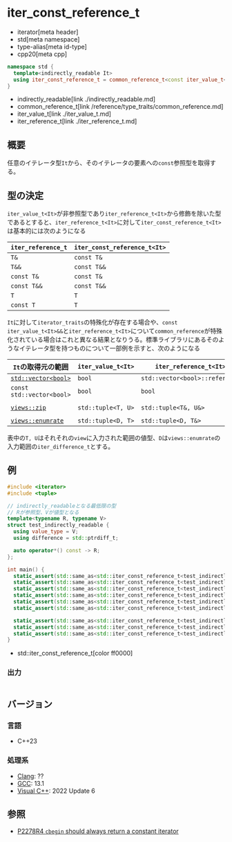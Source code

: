 # iter_const_reference_t
* iterator[meta header]
* std[meta namespace]
* type-alias[meta id-type]
* cpp20[meta cpp]

```cpp
namespace std {
  template<indirectly_readable It>
  using iter_const_reference_t = common_reference_t<const iter_value_t<It>&&, iter_reference_t<It>>;
}
```
* indirectly_readable[link ./indirectly_readable.md]
* common_reference_t[link /reference/type_traits/common_reference.md]
* iter_value_t[link ./iter_value_t.md]
* iter_reference_t[link ./iter_reference_t.md]

## 概要

任意のイテレータ型`It`から、そのイテレータの要素への`const`参照型を取得する。

## 型の決定

`iter_value_t<It>`が非参照型であり`iter_reference_t<It>`から修飾を除いた型であるとすると、`iter_reference_t<It>`に対して`iter_const_reference_t<It>`は基本的には次のようになる

|`iter_reference_t`|`iter_const_reference_t<It>`|
|---|---|
|`T&`|`const T&`|
|`T&&`|`const T&&`|
|`const T&`|`const T&`|
|`const T&&`|`const T&&`|
|`T`|`T`|
|`const T`|`T`|

`It`に対して`iterator_traits`の特殊化が存在する場合や、`const iter_value_t<It>&&`と`iter_reference_t<It>`について`common_reference`が特殊化されている場合はこれと異なる結果となりうる。標準ライブラリにあるそのようなイテレータ型を持つものについて一部例を示すと、次のようになる

|`It`の取得元の範囲|`iter_value_t<It>`|`iter_reference_t<It>`|`iter_const_reference_t<It>`|
|---|---|---|---|
|[`std::vector<bool>`](/reference/vector/vector.md)|`bool`|`std::vector<bool>::reference`|`bool`|
|`const std::vector<bool>`|`bool`|`bool`|`bool`|
|[`views::zip`](/reference/ranges/zip_view.md.nolink)|`std::tuple<T, U>`|`std::tuple<T&, U&>`|`std::tuple<const T&, const D&>`|
|[`views::enumrate`](/reference/ranges/enumrate_view.md.nolink)|`std::tuple<D, T>`|`std::tuple<D, T&>`|`std::tuple<D, const T&>`|

表中の`T, U`はそれそれの`view`に入力された範囲の値型、`D`は`views::enumrate`の入力範囲の`iter_difference_t`とする。

## 例
```cpp example
#include <iterator>
#include <tuple>

// indirectly_readableとなる最低限の型
// Rが参照型、Vが値型となる
template<typename R, typename V>
struct test_indirectly_readable {
  using value_type = V;
  using difference = std::ptrdiff_t;

  auto operator*() const -> R;
};

int main() {
  static_assert(std::same_as<std::iter_const_reference_t<test_indirectly_readable<int&       , int>>, const int&>);
  static_assert(std::same_as<std::iter_const_reference_t<test_indirectly_readable<int&&      , int>>, const int&&>);
  static_assert(std::same_as<std::iter_const_reference_t<test_indirectly_readable<const int& , int>>, const int&>);
  static_assert(std::same_as<std::iter_const_reference_t<test_indirectly_readable<const int&&, int>>, const int&&>);
  static_assert(std::same_as<std::iter_const_reference_t<test_indirectly_readable<int        , int>>, int>);
  static_assert(std::same_as<std::iter_const_reference_t<test_indirectly_readable<const int  , int>>, int>);

  static_assert(std::same_as<std::iter_const_reference_t<test_indirectly_readable<std::tuple<int, double>  , std::tuple<int, double>>>, std::tuple<int, double>>);
  static_assert(std::same_as<std::iter_const_reference_t<test_indirectly_readable<std::tuple<int&, double&>, std::tuple<int, double>>>, std::tuple<const int&, const double&>>);
  static_assert(std::same_as<std::iter_const_reference_t<test_indirectly_readable<std::tuple<int, double>& , std::tuple<int, double>>>, const std::tuple<int, double>&>);
}
```
* std::iter_const_reference_t[color ff0000]

### 出力
```
```

## バージョン
### 言語
- C++23

### 処理系
- [Clang](/implementation.md#clang): ??
- [GCC](/implementation.md#gcc): 13.1
- [Visual C++](/implementation.md#visual_cpp): 2022 Update 6

## 参照

- [P2278R4 `cbegin` should always return a constant iterator](https://www.open-std.org/jtc1/sc22/wg21/docs/papers/2022/p2278r4.html)
